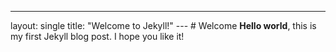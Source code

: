 ---
layout: single
title: "Welcome to Jekyll!" --- # Welcome
**Hello world**, this is my first Jekyll blog post.
I hope you like it!
